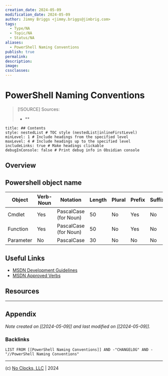 ```yaml
---
creation_date: 2024-05-09
modification_date: 2024-05-09
author: Jimmy Briggs <jimmy.briggs@jimbrig.com>
tags:
  - Type/NA
  - Topic/NA
  - Status/NA
aliases:
  - PowerShell Naming Conventions
publish: true
permalink:
description:
image:
cssclasses:
---
```



# PowerShell Naming Conventions

> [!SOURCE] Sources:
> - **

```table-of-contents
title: ## Contents 
style: nestedList # TOC style (nestedList|inlineFirstLevel)
minLevel: 1 # Include headings from the specified level
maxLevel: 4 # Include headings up to the specified level
includeLinks: true # Make headings clickable
debugInConsole: false # Print debug info in Obsidian console
```

## Overview

## Powershell object name
| Object    | Verb-Noun | Notation              | Length | Plural| Prefix | Suffix | Example             |
|-----------|-----------|-----------------------|--------|-------|--------|--------|---------------------|
| Cmdlet    | Yes       | PascalCase (for Noun) | 50     | No    | Yes    | No     | Import-PREFIXModule |
| Function  | Yes       | PascalCase (for Noun) | 50     | No    | Yes    | No     | Get-PREFIXDbRecord  |
| Parameter | No        | PascalCase            | 30     | No    | No     | No     | MyParameter         |


## Useful Links
 - [MSDN Development Guidelines]
 - [MSDN Approved Verbs]

[MSDN Development Guidelines]:https://msdn.microsoft.com/en-us/library/dd878270%28v=vs.85%29.aspx
[MSDN Approved Verbs]:https://msdn.microsoft.com/en-us/library/ms714428%28v=vs.85%29.aspx

## Resources

***

## Appendix

*Note created on [[2024-05-09]] and last modified on [[2024-05-09]].*

### Backlinks

```dataview
LIST FROM [[PowerShell Naming Conventions]] AND -"CHANGELOG" AND -"//PowerShell Naming Conventions"
```

***

(c) [No Clocks, LLC](https://github.com/noclocks) | 2024